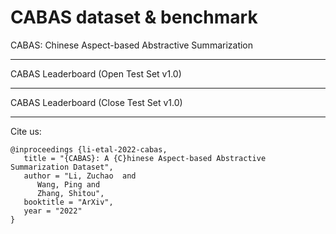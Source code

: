 # CABAS dataset & benchmark

CABAS: Chinese Aspect-based Abstractive Summarization

---------------------------------------------------------------------
CABAS Leaderboard (Open Test Set v1.0)




---------------------------------------------------------------------
CABAS Leaderboard (Close Test Set v1.0)




---------------------------------------------------------------------
Cite us:

```
@inproceedings {li-etal-2022-cabas,
   title = "{CABAS}: A {C}hinese Aspect-based Abstractive Summarization Dataset",
   author = "Li, Zuchao  and
      Wang, Ping and
      Zhang, Shitou",
   booktitle = "ArXiv",
   year = "2022"
}
```

